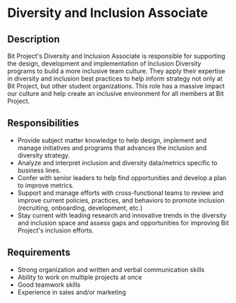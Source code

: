 # Diversity and Inclusion Associate

## Description

Bit Project's Diversity and Inclusion Associate is responsible for supporting the design, development and implementation of Inclusion Diversity programs to build a more inclusive team culture. They apply their expertise in diversity and inclusion best practices to help inform strategy not only at Bit Project, but other student organizations. This role has a massive impact our culture and help create an inclusive environment for all members at Bit Project.

## Responsibilities

* Provide subject matter knowledge to help design, implement and manage initiatives and programs that advances the  inclusion and diversity strategy.
* Analyze and interpret inclusion and diversity data/metrics specific to business lines.
* Confer with senior leaders to help find opportunities and develop a plan to improve metrics.
* Support and manage efforts with cross-functional teams to review and improve current policies, practices, and behaviors to promote inclusion \(recruiting, onboarding, development, etc.\)
* Stay current with leading research and innovative trends in the diversity and inclusion space and assess gaps and opportunities for improving Bit Project's inclusion efforts.

## Requirements

* Strong organization and written and verbal communication skills
* Ability to work on multiple projects at once
* Good teamwork skills
* Experience in sales and/or marketing



